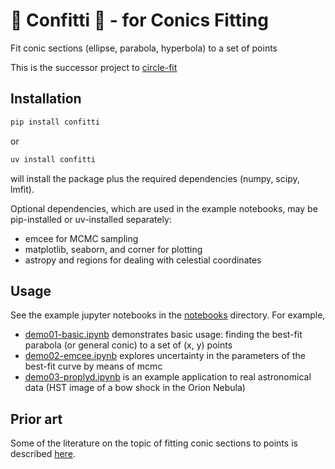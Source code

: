 # 🎊 Confitti 🎊 - for Conics Fitting
Fit conic sections (ellipse, parabola, hyperbola) to a set of points

This is the successor project to [circle-fit](https://github.com/div-B-equals-0/circle-fit)

## Installation
```bash
pip install confitti
```
or
```bash
uv install confitti
```
will install the package plus the required dependencies (numpy, scipy, lmfit). 

Optional dependencies, which are used in the example notebooks, 
may be pip-installed or uv-installed separately: 
  * emcee for MCMC sampling
  * matplotlib, seaborn, and corner for plotting
  * astropy and regions for dealing with celestial coordinates
  
## Usage
See the example jupyter notebooks in the [notebooks](./notebooks) directory. For example, 
  * [demo01-basic.ipynb](./notebooks/demo01-basic.ipynb) demonstrates basic usage: finding the best-fit parabola (or general conic) to a set of (x, y) points
  * [demo02-emcee.ipynb](./notebooks/demo02-emcee.ipynb) explores uncertainty in the parameters of the best-fit curve by means of mcmc
  * [demo03-proplyd.ipynb](./notebooks/demo03-proplyd.ipynb) is an example application to real astronomical data (HST image of a bow shock in the Orion Nebula)
  
## Prior art
Some of the literature on the topic of fitting conic sections to points is described [here](./docs/prior-art.org). 
